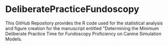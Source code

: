 # DeliberatePracticeFundoscopy
This GitHub Repository provides the R code used for the statistical analysis and figure creation for the manuscript entitled "Determining the Minimum Deliberate Practice Time for Fundoscopy Proficiency on Canine Simulation Models. 
